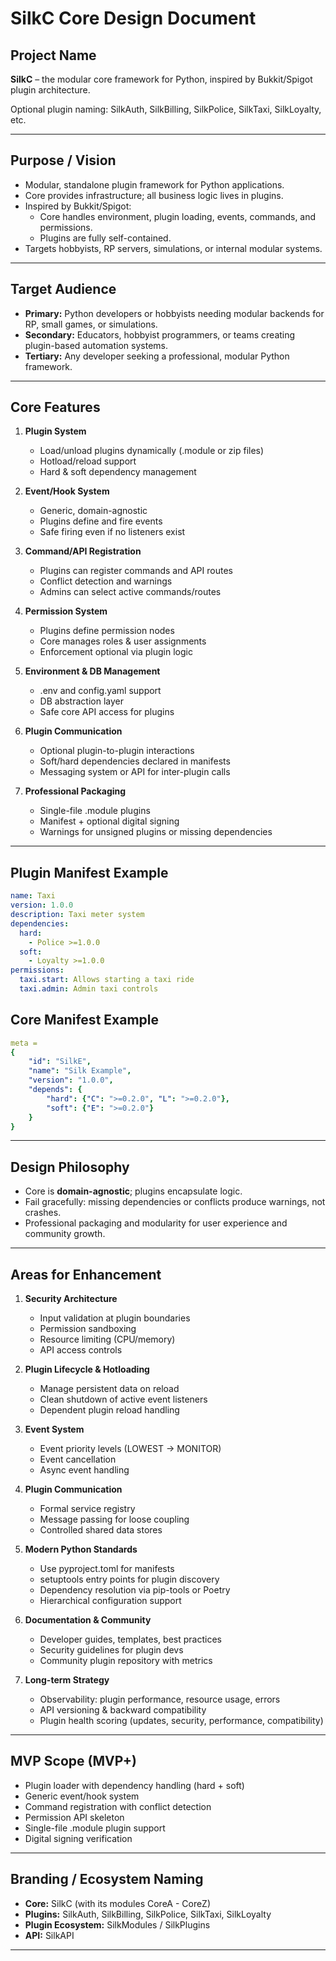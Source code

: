 # SilkC Core Design Document

## Project Name
**SilkC** – the modular core framework for Python, inspired by Bukkit/Spigot plugin architecture.

Optional plugin naming: SilkAuth, SilkBilling, SilkPolice, SilkTaxi, SilkLoyalty, etc.

---

## Purpose / Vision
- Modular, standalone plugin framework for Python applications.
- Core provides infrastructure; all business logic lives in plugins.
- Inspired by Bukkit/Spigot:
  - Core handles environment, plugin loading, events, commands, and permissions.
  - Plugins are fully self-contained.
- Targets hobbyists, RP servers, simulations, or internal modular systems.

---

## Target Audience
- **Primary:** Python developers or hobbyists needing modular backends for RP, small games, or simulations.
- **Secondary:** Educators, hobbyist programmers, or teams creating plugin-based automation systems.
- **Tertiary:** Any developer seeking a professional, modular Python framework.

---

## Core Features
1. **Plugin System**
   - Load/unload plugins dynamically (.module or zip files)
   - Hotload/reload support
   - Hard & soft dependency management

2. **Event/Hook System**
   - Generic, domain-agnostic
   - Plugins define and fire events
   - Safe firing even if no listeners exist

3. **Command/API Registration**
   - Plugins can register commands and API routes
   - Conflict detection and warnings
   - Admins can select active commands/routes

4. **Permission System**
   - Plugins define permission nodes
   - Core manages roles & user assignments
   - Enforcement optional via plugin logic

5. **Environment & DB Management**
   - .env and config.yaml support
   - DB abstraction layer
   - Safe core API access for plugins

6. **Plugin Communication**
   - Optional plugin-to-plugin interactions
   - Soft/hard dependencies declared in manifests
   - Messaging system or API for inter-plugin calls

7. **Professional Packaging**
   - Single-file .module plugins
   - Manifest + optional digital signing
   - Warnings for unsigned plugins or missing dependencies

---

## Plugin Manifest Example
```yaml
name: Taxi
version: 1.0.0
description: Taxi meter system
dependencies:
  hard:
    - Police >=1.0.0
  soft:
    - Loyalty >=1.0.0
permissions:
  taxi.start: Allows starting a taxi ride
  taxi.admin: Admin taxi controls
```
## Core Manifest Example
```yaml
meta =
{
    "id": "SilkE",
    "name": "Silk Example",
    "version": "1.0.0",
    "depends": {
        "hard": {"C": ">=0.2.0", "L": ">=0.2.0"},
        "soft": {"E": ">=0.2.0"}
    }
}
```

---

## Design Philosophy
- Core is **domain-agnostic**; plugins encapsulate logic.
- Fail gracefully: missing dependencies or conflicts produce warnings, not crashes.
- Professional packaging and modularity for user experience and community growth.

---

## Areas for Enhancement
1. **Security Architecture**
   - Input validation at plugin boundaries
   - Permission sandboxing
   - Resource limiting (CPU/memory)
   - API access controls

2. **Plugin Lifecycle & Hotloading**
   - Manage persistent data on reload
   - Clean shutdown of active event listeners
   - Dependent plugin reload handling

3. **Event System**
   - Event priority levels (LOWEST → MONITOR)
   - Event cancellation
   - Async event handling

4. **Plugin Communication**
   - Formal service registry
   - Message passing for loose coupling
   - Controlled shared data stores

5. **Modern Python Standards**
   - Use pyproject.toml for manifests
   - setuptools entry points for plugin discovery
   - Dependency resolution via pip-tools or Poetry
   - Hierarchical configuration support

6. **Documentation & Community**
   - Developer guides, templates, best practices
   - Security guidelines for plugin devs
   - Community plugin repository with metrics

7. **Long-term Strategy**
   - Observability: plugin performance, resource usage, errors
   - API versioning & backward compatibility
   - Plugin health scoring (updates, security, performance, compatibility)

---

## MVP Scope (MVP+)
- Plugin loader with dependency handling (hard + soft)
- Generic event/hook system
- Command registration with conflict detection
- Permission API skeleton
- Single-file .module plugin support
- Digital signing verification

---

## Branding / Ecosystem Naming
- **Core:** SilkC (with its modules CoreA - CoreZ)
- **Plugins:** SilkAuth, SilkBilling, SilkPolice, SilkTaxi, SilkLoyalty
- **Plugin Ecosystem:** SilkModules / SilkPlugins
- **API:** SilkAPI

---
